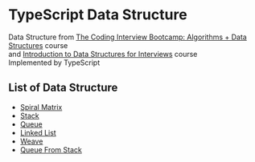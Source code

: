 # TypeScript Data Structure
Data Structure from [The Coding Interview Bootcamp: Algorithms + Data Structures](https://www.udemy.com/coding-interview-bootcamp-algorithms-and-data-structure/) course  
and [Introduction to Data Structures for Interviews](https://frontendmasters.com/courses/data-structures-interviews/) course  
Implemented by TypeScript

## List of Data Structure
- [Spiral Matrix](https://github.com/devlorz/typescript-data-structure/blob/master/src/matrix.ts)
- [Stack](https://github.com/devlorz/typescript-data-structure/blob/master/src/stack.ts)
- [Queue](https://github.com/devlorz/typescript-data-structure/blob/master/src/queue.ts)
- [Linked List](https://github.com/devlorz/typescript-data-structure/blob/master/src/linkedlist.ts)
- [Weave](https://github.com/devlorz/typescript-data-structure/blob/master/src/weave.ts)
- [Queue From Stack](https://github.com/devlorz/typescript-data-structure/blob/master/src/queue-from-stack.ts)
